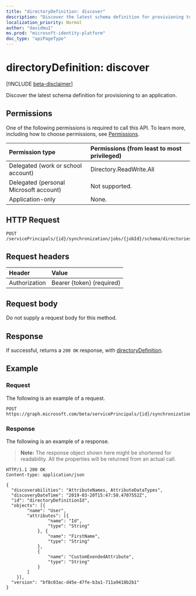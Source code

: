 ```yaml
---
title: "directoryDefinition: discover"
description: "Discover the latest schema definition for provisioning to an application. "
localization_priority: Normal
author: "davidmu1"
ms.prod: "microsoft-identity-platform"
doc_type: "apiPageType"
---
```


# directoryDefinition: discover

[!INCLUDE [beta-disclaimer](../../includes/beta-disclaimer.md)]

Discover the latest schema definition for provisioning to an application. 

## Permissions

One of the following permissions is required to call this API. To learn more, including how to choose permissions, see [Permissions](/graph/permissions-reference).

| Permission type                        | Permissions (from least to most privileged) |
|:---------------------------------------|:--------------------------------------------|
| Delegated (work or school account)     | Directory.ReadWrite.All |
| Delegated (personal Microsoft account) | Not supported. |
| Application-only                            | None. |

## HTTP Request

<!-- { "blockType": "ignored" } -->

```http
POST /servicePrincipals/{id}/synchronization/jobs/{jobId}/schema/directories/{directoryId}/discover
```

## Request headers

| Header        | Value                      |
|:--------------|:---------------------------|
| Authorization | Bearer {token} (required)  |

## Request body

Do not supply a request body for this method. 

## Response

If successful, returns a `200 OK` response, with [directoryDefinition](../resources/synchronization-directorydefinition.md).

## Example

### Request
The following is an example of a request.
<!-- {
  "blockType": "request",
  "name": "discover_directorydefinition"
}-->
```http
POST https://graph.microsoft.com/beta/servicePrincipals/{id}/synchronization/jobs/{jobId}/schema/directories/{directoryId}/discover
```

### Response

The following is an example of a response.

>**Note:** The response object shown here might be shortened for readability. All the properties will be returned from an actual call.

<!-- {
  "blockType": "response",
  "truncated": true,
  "@odata.type": "microsoft.graph.directoryDefinition"
} -->

```http
HTTP/1.1 200 OK
Content-type: application/json

{
  "discoverabilities": "AttributeNames, AttributeDataTypes",
  "discoveryDateTime": "2019-03-20T15:47:50.4707552Z",
  "id": "directoryDefinitionId",
  "objects": [{
        "name": "User",
        "attributes": [{
                "name": "Id",
                "type": "String"
            }, {
                "name": "FirstName",
                "type": "String"
            },
            {
                "name": "CustomExendedAttribute",
                "type": "String"
            }  
        ]
    }],
  "version": "bf8c03ac-d45e-47fe-b3a1-711a9418b2b1"
}
 ```
